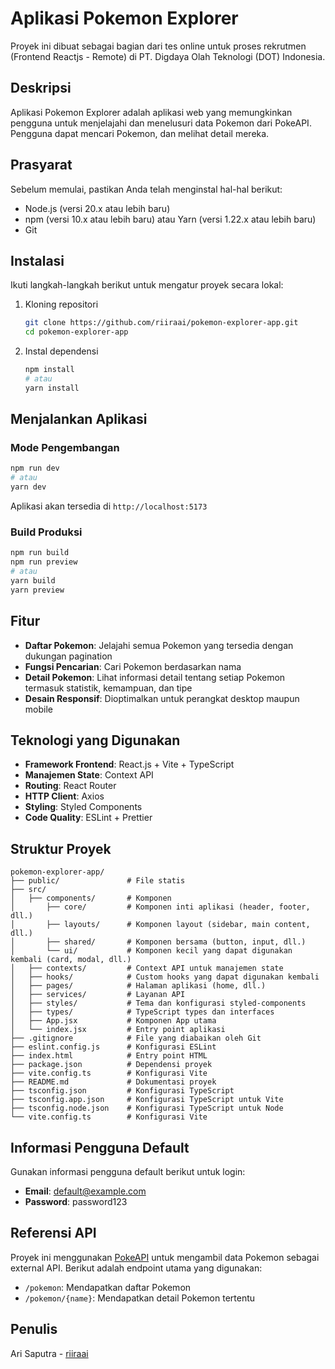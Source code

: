 # Aplikasi Pokemon Explorer

Proyek ini dibuat sebagai bagian dari tes online untuk proses rekrutmen (Frontend Reactjs - Remote) di PT. Digdaya Olah Teknologi (DOT) Indonesia.

## Deskripsi

Aplikasi Pokemon Explorer adalah aplikasi web yang memungkinkan pengguna untuk menjelajahi dan menelusuri data Pokemon dari PokeAPI. Pengguna dapat mencari Pokemon, dan melihat detail mereka.

## Prasyarat

Sebelum memulai, pastikan Anda telah menginstal hal-hal berikut:

-   Node.js (versi 20.x atau lebih baru)
-   npm (versi 10.x atau lebih baru) atau Yarn (versi 1.22.x atau lebih baru)
-   Git

## Instalasi

Ikuti langkah-langkah berikut untuk mengatur proyek secara lokal:

1. Kloning repositori

    ```bash
    git clone https://github.com/riiraai/pokemon-explorer-app.git
    cd pokemon-explorer-app
    ```

2. Instal dependensi
    ```bash
    npm install
    # atau
    yarn install
    ```

## Menjalankan Aplikasi

### Mode Pengembangan

```bash
npm run dev
# atau
yarn dev
```

Aplikasi akan tersedia di `http://localhost:5173`

### Build Produksi

```bash
npm run build
npm run preview
# atau
yarn build
yarn preview
```

## Fitur

-   **Daftar Pokemon**: Jelajahi semua Pokemon yang tersedia dengan dukungan pagination
-   **Fungsi Pencarian**: Cari Pokemon berdasarkan nama
-   **Detail Pokemon**: Lihat informasi detail tentang setiap Pokemon termasuk statistik, kemampuan, dan tipe
-   **Desain Responsif**: Dioptimalkan untuk perangkat desktop maupun mobile

## Teknologi yang Digunakan

-   **Framework Frontend**: React.js + Vite + TypeScript
-   **Manajemen State**: Context API
-   **Routing**: React Router
-   **HTTP Client**: Axios
-   **Styling**: Styled Components
-   **Code Quality**: ESLint + Prettier

## Struktur Proyek

```
pokemon-explorer-app/
├── public/               # File statis
├── src/
│   ├── components/       # Komponen
│       ├── core/         # Komponen inti aplikasi (header, footer, dll.)
│       ├── layouts/      # Komponen layout (sidebar, main content, dll.)
│       ├── shared/       # Komponen bersama (button, input, dll.)
│       └── ui/           # Komponen kecil yang dapat digunakan kembali (card, modal, dll.)
│   ├── contexts/         # Context API untuk manajemen state
│   ├── hooks/            # Custom hooks yang dapat digunakan kembali
│   ├── pages/            # Halaman aplikasi (home, dll.)
│   ├── services/         # Layanan API
│   ├── styles/           # Tema dan konfigurasi styled-components
│   ├── types/            # TypeScript types dan interfaces
│   ├── App.jsx           # Komponen App utama
│   └── index.jsx         # Entry point aplikasi
├── .gitignore            # File yang diabaikan oleh Git
├── eslint.config.js      # Konfigurasi ESLint
├── index.html            # Entry point HTML
├── package.json          # Dependensi proyek
├── vite.config.ts        # Konfigurasi Vite
├── README.md             # Dokumentasi proyek
├── tsconfig.json         # Konfigurasi TypeScript
├── tsconfig.app.json     # Konfigurasi TypeScript untuk Vite
├── tsconfig.node.json    # Konfigurasi TypeScript untuk Node
└── vite.config.ts        # Konfigurasi Vite
```

## Informasi Pengguna Default

Gunakan informasi pengguna default berikut untuk login:

-   **Email**: default@example.com
-   **Password**: password123

## Referensi API

Proyek ini menggunakan [PokeAPI](https://pokeapi.co/) untuk mengambil data Pokemon sebagai external API. Berikut adalah endpoint utama yang digunakan:

-   `/pokemon`: Mendapatkan daftar Pokemon
-   `/pokemon/{name}`: Mendapatkan detail Pokemon tertentu

## Penulis

Ari Saputra - [riiraai](https://github.com/riiraai)

